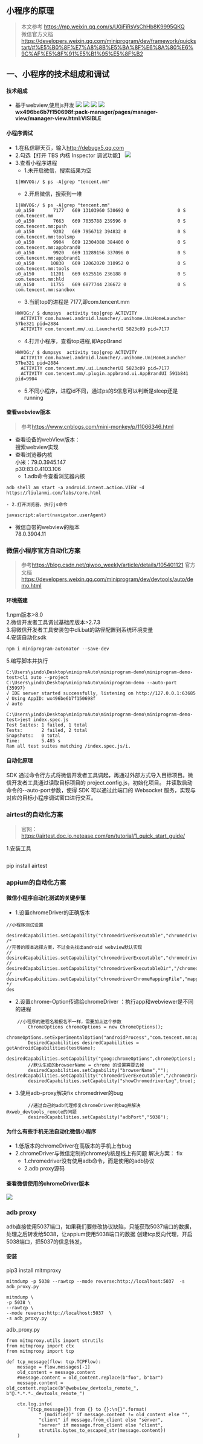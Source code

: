 小程序的原理
--
> 本文参考 <https://mp.weixin.qq.com/s/U0jFiRsVsChHb8K9995QKQ>  
> 微信官方文档 <https://developers.weixin.qq.com/miniprogram/dev/framework/quickstart/#%E5%B0%8F%E7%A8%8B%E5%BA%8F%E6%8A%80%E6%9C%AF%E5%8F%91%E5%B1%95%E5%8F%B2>  

一、小程序的技术组成和调试
---
#### 技术组成  
- 基于webview,使用js开发
![](.小程序自动化_images/小程序自动化.png)
![](.小程序自动化_images/minipro1.png)
![](.小程序自动化_images/小程序自动化3.png)
![](.小程序自动化_images/小程序自动化4.png)  
**wx496be6b7f150698f:pack-manager/pages/manager-view/manager-view.html:VISIBLE**  
#### 小程序调试
- 1.在私信聊天页，输入<http://debugx5.qq.com>
- 2.勾选【打开 TBS 内核 Inspector 调试功能】
![](.小程序自动化_images/d64c0031.png)
- 3.查看小程序进程
    - 1.未开启微信，搜索结果为空
    ```shell script
    1|HWVOG:/ $ ps -A|grep "tencent.mm"
    ```
    - 2.开启微信，搜索到一堆
    ```shell script
    1|HWVOG:/ $ ps -A|grep "tencent.mm"
    u0_a150       7177   669 13103960 530692 0                  0 S com.tencent.mm
    u0_a150       7663   669 7035788 239596 0                   0 S com.tencent.mm:push
    u0_a150       9202   669 7956712 394832 0                   0 S com.tencent.mm:toolsmp
    u0_a150       9904   669 12304088 384400 0                  0 S com.tencent.mm:appbrand0
    u0_a150       9920   669 11289156 337096 0                  0 S com.tencent.mm:appbrand1
    u0_a150      10830   669 12062020 310952 0                  0 S com.tencent.mm:tools
    u0_a150      11201   669 6525516 236188 0                   0 S com.tencent.mm:hld
    u0_a150      11755   669 6877744 236672 0                   0 S com.tencent.mm:sandbox 
    ```
    - 3.当前top的进程是 7177,即com.tencent.mm
    ```shell script
    HWVOG:/ $ dumpsys  activity top|grep ACTIVITY
      ACTIVITY com.huawei.android.launcher/.unihome.UniHomeLauncher 57be321 pid=2884
      ACTIVITY com.tencent.mm/.ui.LauncherUI 5823c09 pid=7177
    ```
    - 4.打开小程序，查看top进程,即AppBrand
    ```shell script
    HWVOG:/ $ dumpsys  activity top|grep ACTIVITY
      ACTIVITY com.huawei.android.launcher/.unihome.UniHomeLauncher 57be321 pid=2884
      ACTIVITY com.tencent.mm/.ui.LauncherUI 5823c09 pid=7177
      ACTIVITY com.tencent.mm/.plugin.appbrand.ui.AppBrandUI 591b841 pid=9904
    ```
    - 5.不同小程序，进程id不同，通过ps的S信息可以判断是sleep还是running
#### 查看webview版本
>参考<https://www.cnblogs.com/mini-monkey/p/11066346.html>  
-  查看设备的webView版本：  
 搜索webview实现
- 查看浏览器内核  
小米：79.0.3945.147  
p30:83.0.4103.106  
    - 1.adb命令查看浏览器内核
```shell script
adb shell am start -a android.intent.action.VIEW -d  https://liulanmi.com/labs/core.html
```
    - 2.打开浏览器，执行js命令
```shell script
javascript:alert(navigator.userAgent)
```
- 微信自带的webview的版本  
78.0.3904.11  
### 微信小程序官方自动化方案
> 参考<https://blog.csdn.net/qiwoo_weekly/article/details/105401121>
> 官方文档<https://developers.weixin.qq.com/miniprogram/dev/devtools/auto/demo.html>
#### 环境搭建
1.npm版本>8.0  
2.微信开发者工具调试基础库版本>2.7.3  
3.将微信开发者工具安装包中cli.bat的路径配置到系统环境变量  
4.安装自动化sdk
```shell script
npm i miniprogram-automator --save-dev
```
5.编写脚本并执行
```shell script
C:\Users\yindo\Desktop\miniproAuto\miniprogram-demo\miniprogram-demo-test>cli auto --project C:\Users\yindo\Desktop\miniproAuto\miniprogram-demo --auto-port {35997}
√ IDE server started successfully, listening on http://127.0.0.1:63685
√ Using AppID: wx496be6b7f150698f
√ auto

C:\Users\yindo\Desktop\miniproAuto\miniprogram-demo\miniprogram-demo-test>jest index.spec.js
Test Suites: 1 failed, 1 total
Tests:       2 failed, 2 total
Snapshots:   0 total
Time:        5.485 s
Ran all test suites matching /index.spec.js/i.
```
#### 自动化原理
SDK 通过命令行方式将微信开发者工具调起，再通过外部方式导入目标项目。微信开发者工具通过读取目标项目的 project.config.js，初始化项目。
并读取启动命令的--auto-port参数，使得 SDK 可以通过此端口的 Websocket 服务，实现与对应的目标小程序调试窗口进行交互。
### airtest的自动化方案
> 官网：<https://airtest.doc.io.netease.com/en/tutorial/1_quick_start_guide/>  

1.安装工具
```shell script

```
pip install airtest
### appium的自动化方案
#### 微信小程序自动化测试的关键步骤
- 1.设置chromeDriver的正确版本
```
//小程序测试设置
          desiredCapabilities.setCapability("chromedriverExecutable","chromedriver_78.0.3904.11");
/*
//完善的版本选择方案，不过会先找出android webview默认实现
//        desiredCapabilities.setCapability("chromedriverExecutable","chromedriver_2.23");
//        desiredCapabilities.setCapability("chromedriverExecutableDir","/chromedrivers");
//        desiredCapabilities.setCapability("chromedriverChromeMappingFile","mapping.json");
*/
des
```
- 2.设置chrome-Option传递给chromeDriver ：执行app和webviewer是不同的进程
```
    //小程序的进程名和报名不一样，需要加上这个参数
        ChromeOptions chromeOptions = new ChromeOptions();
        chromeOptions.setExperimentalOption("androidProcess","com.tencent.mm:appbrand8");
        DesiredCapabilities desiredCapabilities = getAndroidCapabilities(testName);
        desiredCapabilities.setCapability("goog:chromeOptions",chromeOptions);
        //默认生成的browserName = chrome 的设置需要去掉
        desiredCapabilities.setCapability("browserName","");
desiredCapabilities.setCapability("chromedriverExecutable","/chromeDriver/chromedriver_78.0.3904.11.exe");
        desiredCapabilities.setCapability("showChromedriverLog",true);
```
- 3.使用adb-proxy解决fix chromedriver的bug
```
        //通过自己的adb代理修复chromeDriver的bug并解决@xweb_devtools_remote的问题
        desiredCapabilities.setCapability("adbPort","5038");
```
#### 为什么有些手机无法自动化微信小程序
- 1.低版本的chromeDriver在高版本的手机上有bug
- 2.chromeDriver与微信定制的chrome内核是线上有问题
解决方案： fix
    - 1.chromedriver没有使用adb命令，而是使用的adb协议
    - 2.adb proxy源码
#### 查看微信使用的chromeDriver版本
![](.小程序自动化_images/minipro1.png)
### adb proxy
adb直接使用5037端口，如果我们要修改协议缺陷，只能获取5037端口的数据，处理之后转发给5038，让appium使用5038端口的数据
创建tcp反向代理，开启5038端口，把5037的信息转发。
#### 安装
pip3 install mitmproxy
```
mitmdump -p 5038 --rawtcp --mode reverse:http://localhost:5037  -s adb_proxy.py

mitmdump \
-p 5038 \
--rawtcp \
--mode reverse:http://localhost:5037  \
-s adb_proxy.py
```
adb_proxy.py
```
from mitmproxy.utils import strutils
from mitmproxy import ctx
from mitmproxy import tcp

def tcp_message(flow: tcp.TCPFlow):
    message = flow.messages[-1]
    old_content = message.content
    #message.content = old_content.replace(b"foo", b"bar")
    message.content = old_content.replace(b"@webview_devtools_remote_", b"@.*.*.*._devtools_remote_")

    ctx.log.info(
        "[tcp_message{}] from {} to {}:\n{}".format(
            " (modified)" if message.content != old_content else "",
            "client" if message.from_client else "server",
            "server" if message.from_client else "client",
            strutils.bytes_to_escaped_str(message.content))
    )
```
